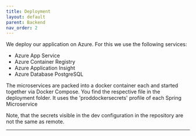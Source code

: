 ```yaml
---
title: Deployment
layout: default
parent: Backend
nav_order: 2
---
```


We deploy our application on Azure.
For this we use the following services:
- Azure App Service
- Azure Container Registry
- Azure Application Insight
- Azure Database PostgreSQL


The microservices are packed into a docker container each and started together via Docker Compose.
You find the respective file in the deployment folder.
It uses the 'proddockersecrets' profile of each Spring Microservice


Note, that the secrets visible in the dev configuration in the repository are not the same as remote.

---